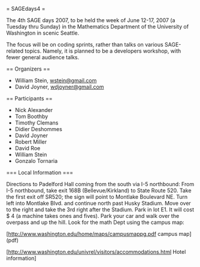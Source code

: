 = SAGEdays4 =

The 4th SAGE days 2007, to be held the week of June 12-17, 2007 (a Tuesday thru Sunday) in the Mathematics Department of the University of Washington in scenic Seattle.

The focus will be on coding sprints, rather than talks on various SAGE-related topics. Namely, it is planned to be a developers workshop, with fewer general audience talks.

== Organizers ==

 * William Stein, wstein@gmail.com
 * David Joyner, wdjoyner@gmail.com

== Participants ==

 * Nick Alexander
 * Tom Boothby
 * Timothy Clemans
 * Didier Deshommes
 * David Joyner
 * Robert Miller
 * David Roe
 * William Stein
 * Gonzalo Tornaria


 
=== Local Information ===

Directions to Padelford Hall coming from the south via I-5 northbound:
From I-5 northbound, take exit 168B (Bellevue/Kirkland)
to State Route 520. Take the first exit off SR520; the sign will 
point to Montlake Boulevard NE. Turn left into Montlake Blvd. 
and continue north past Husky Stadium. Move over to the right and take the 
3rd right after the Stadium. Park in lot E1. It will cost \$ 4 (a machine
takes ones and fives). Park your car and walk over the overpass
and up the hill. Look for the math Dept using the campus map:

[http://www.washington.edu/home/maps/campusmappg.pdf campus map] (pdf)

[http://www.washington.edu/univrel/visitors/accommodations.html Hotel information]
